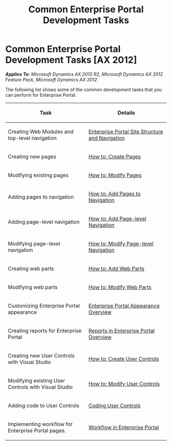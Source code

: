 ﻿---
title: Common Enterprise Portal Development Tasks
TOCTitle: Common Enterprise Portal Development Tasks
ms:assetid: 78dbc32a-ce16-47b2-ac0d-385e465a207e
ms:mtpsurl: https://msdn.microsoft.com/en-us/library/Cc594064(v=AX.60)
ms:contentKeyID: 35245406
ms.date: 11/07/2012
mtps_version: v=AX.60
---

# Common Enterprise Portal Development Tasks [AX 2012]


_**Applies To:** Microsoft Dynamics AX 2012 R2, Microsoft Dynamics AX 2012 Feature Pack, Microsoft Dynamics AX 2012_

The following list shows some of the common development tasks that you can perform for Enterprise Portal.

<table>
<colgroup>
<col style="width: 50%" />
<col style="width: 50%" />
</colgroup>
<thead>
<tr class="header">
<th><p>Task</p></th>
<th><p>Details</p></th>
</tr>
</thead>
<tbody>
<tr class="odd">
<td><p>Creating Web Modules and top-level navigation</p></td>
<td><p><a href="enterprise-portal-site-structure-and-navigation.md">Enterprise Portal Site Structure and Navigation</a></p></td>
</tr>
<tr class="even">
<td><p>Creating new pages</p></td>
<td><p><a href="how-to-create-pages.md">How to: Create Pages</a></p></td>
</tr>
<tr class="odd">
<td><p>Modifying existing pages</p></td>
<td><p><a href="how-to-modify-pages.md">How to: Modify Pages</a></p></td>
</tr>
<tr class="even">
<td><p>Adding pages to navigation</p></td>
<td><p><a href="how-to-add-pages-to-navigation.md">How to: Add Pages to Navigation</a></p></td>
</tr>
<tr class="odd">
<td><p>Adding page-level navigation</p></td>
<td><p><a href="how-to-add-page-level-navigation.md">How to: Add Page-level Navigation</a></p></td>
</tr>
<tr class="even">
<td><p>Modifying page-level navigation</p></td>
<td><p><a href="how-to-modify-page-level-navigation.md">How to: Modify Page-level Navigation</a></p></td>
</tr>
<tr class="odd">
<td><p>Creating web parts</p></td>
<td><p><a href="how-to-add-web-parts.md">How to: Add Web Parts</a></p></td>
</tr>
<tr class="even">
<td><p>Modifying web parts</p></td>
<td><p><a href="how-to-modify-web-parts.md">How to: Modify Web Parts</a></p></td>
</tr>
<tr class="odd">
<td><p>Customizing Enterprise Portal appearance</p></td>
<td><p><a href="enterprise-portal-appearance-overview.md">Enterprise Portal Appearance Overview</a></p></td>
</tr>
<tr class="even">
<td><p>Creating reports for Enterprise Portal</p></td>
<td><p><a href="reports-in-enterprise-portal-overview.md">Reports in Enterprise Portal Overview</a></p></td>
</tr>
<tr class="odd">
<td><p>Creating new User Controls with Visual Studio</p></td>
<td><p><a href="how-to-create-user-controls.md">How to: Create User Controls</a></p></td>
</tr>
<tr class="even">
<td><p>Modifying existing User Controls with Visual Studio</p></td>
<td><p><a href="how-to-modify-user-controls.md">How to: Modify User Controls</a></p></td>
</tr>
<tr class="odd">
<td><p>Adding code to User Controls</p></td>
<td><p><a href="coding-user-controls.md">Coding User Controls</a></p></td>
</tr>
<tr class="even">
<td><p>Implementing workflow for Enterprise Portal pages.</p></td>
<td><p><a href="workflow-in-enterprise-portal.md">Workflow in Enterprise Portal</a></p></td>
</tr>
</tbody>
</table>

